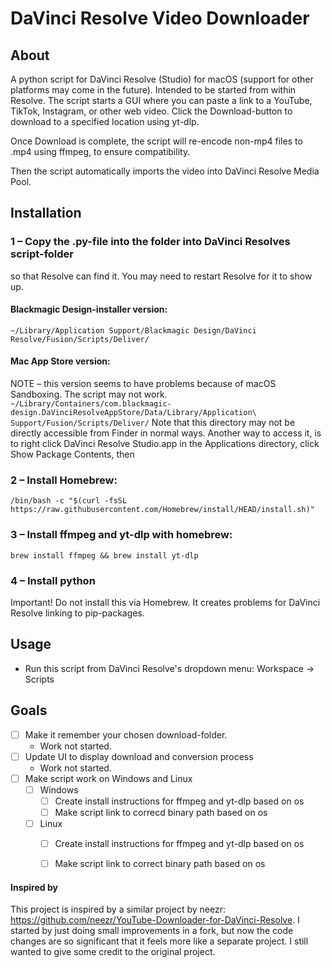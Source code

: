 # DaVinci Resolve Video Downloader


## About
A python script for DaVinci Resolve (Studio) for macOS (support for other platforms may come in the future). Intended to be started from within Resolve.
The script starts a GUI where you can paste a link to a YouTube, TikTok, Instagram, or other web video. Click the Download-button to download to a specified location using yt-dlp.

Once Download is complete, the script will re-encode non-mp4 files to .mp4 using ffmpeg, to ensure compatibility.

Then the script automatically imports the video into DaVinci Resolve Media Pool.



## Installation

### 1 – Copy the .py-file into the folder into DaVinci Resolves script-folder
so that Resolve can find it. You may need to restart Resolve for it to show up.

#### Blackmagic Design-installer version:
`~/Library/Application Support/Blackmagic Design/DaVinci Resolve/Fusion/Scripts/Deliver/`

#### Mac App Store version:
NOTE – this version seems to have problems because of macOS Sandboxing. The script may not work.
`~/Library/Containers/com.blackmagic-design.DaVinciResolveAppStore/Data/Library/Application\ Support/Fusion/Scripts/Deliver/`
Note that this directory may not be directly accessible from Finder in normal ways. Another way to access it, is to right click DaVinci Resolve Studio.app in the Applications directory, click Show Package Contents, then 

### 2 – Install Homebrew:
`/bin/bash -c "$(curl -fsSL https://raw.githubusercontent.com/Homebrew/install/HEAD/install.sh)"`

### 3 – Install ffmpeg and yt-dlp with homebrew:
`brew install ffmpeg && brew install yt-dlp`

### 4 – Install python
Important! Do not install this via Homebrew. It creates problems for DaVinci Resolve linking to pip-packages.



## Usage
- Run this script from DaVinci Resolve's dropdown menu: Workspace -> Scripts


## Goals
- [ ] Make it remember your chosen download-folder.
	- Work not started.
- [ ] Update UI to display download and conversion process
	- Work not started.
- [ ] Make script work on Windows and Linux
	- [ ] Windows
		- [ ] Create install instructions for ffmpeg and yt-dlp based on os
		- [ ] Make script link to correcd binary path based on os
	- [ ] Linux
		- [ ] Create install instructions for ffmpeg and yt-dlp based on os
		- [ ] Make script link to correct binary path based on os



#### Inspired by
This project is inspired by a similar project by neezr: https://github.com/neezr/YouTube-Downloader-for-DaVinci-Resolve.
I started by just doing small improvements in a fork, but now the code changes are so significant that it feels more like a separate project. I still wanted to give some credit to the original project.
